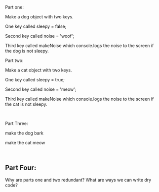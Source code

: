 

Part one:

Make a dog object with two keys.

One key called sleepy = false;
​

Second key called noise = 'woof';

Third key called makeNoise which console.logs the noise to the screen if the dog is not sleepy.

Part two:


Make a cat object with two keys.

One key called sleepy = true;

Second key called noise = 'meow';

Third key called makeNoise which console.logs the noise to the screen if the cat is not sleepy.

​

Part Three:

make the dog bark

make the cat meow

​

Part Four:
-----------

Why are parts one and two redundant? What are ways we can write dry code?

